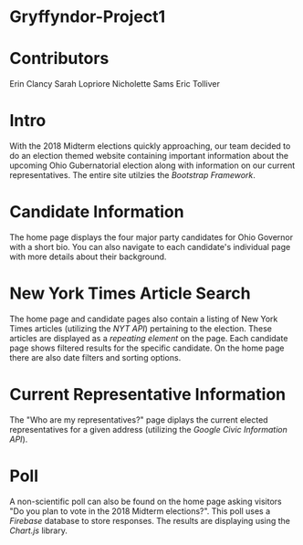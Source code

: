 # Gryffyndor-Project1

# Contributors
Erin Clancy
Sarah Lopriore
Nicholette Sams
Eric Tolliver

# Intro
With the 2018 Midterm elections quickly approaching, our team decided to do an election themed website containing important information about the upcoming Ohio Gubernatorial election along with information on our current representatives.  The entire site utilzies the *Bootstrap Framework*.

# Candidate Information
The home page displays the four major party candidates for Ohio Governor with a short bio.  You can also navigate to each candidate's individual page with more details about their background.

# New York Times Article Search
The home page and candidate pages also contain a listing of New York Times articles (utilizing the *NYT API*) pertaining to the election.  These articles are displayed as a *repeating element* on the page.  Each candidate page shows filtered results for the specific candidate.  On the home page there are also date filters and sorting options.

# Current Representative Information
The "Who are my representatives?" page diplays the current elected representatives for a given address (utilizing the *Google Civic Information API*).

# Poll
A non-scientific poll can also be found on the home page asking visitors "Do you plan to vote in the 2018 Midterm elections?".  This poll uses a *Firebase* database to store responses.  The results are displaying using the *Chart.js* library.